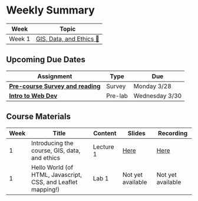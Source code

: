 # Weekly Summary

|Week|Topic|
|----|-----|
|Week 1|[GIS, Data, and Ethics :link:](week01.md)|

## Upcoming Due Dates

|Assignment|Type|Due|
|-----------|----|---|
|[**Pre-course Survey and reading**](../assignments/week0.md)|Survey|Monday 3/28|
|[**Intro to Web Dev**](../assignments/week1/prelab.md)|Pre-lab|Wednesday 3/30|

## Course Materials
|Week | Title | Content | Slides | Recording |
|-----|-------|------|--------|-----------|
|1|Introducing the course, GIS, data, and ethics|Lecture 1|[Here](https://raw.githubusercontent.com/albertkun/22S-ASIAAM-191A/main/docs/materials/AA191_S_W1_Lecture_1.pdf)|[Here](https://ucla.zoom.us/rec/share/Myx7i_4O2k1C3Mewy5h35Cahechc6ttUfQz1h7BteKUVZeC3lMOptu3MwSj_60KH.QKCzesXcQr0cegd8)|
|1|Hello World (of HTML, Javascript, CSS, and Leaflet mapping!)|Lab 1|Not yet available|Not yet available|
